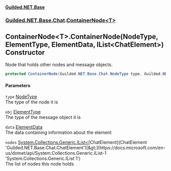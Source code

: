 
#### [Guilded.NET.Base](Guilded_NET_Base 'Guilded_NET_Base')
### [Guilded.NET.Base.Chat](Guilded_NET_Base#Guilded_NET_Base_Chat 'Guilded.NET.Base.Chat').[ContainerNode&lt;T&gt;](ContainerNode_T_ 'Guilded.NET.Base.Chat.ContainerNode&lt;T&gt;')
## ContainerNode&lt;T&gt;.ContainerNode(NodeType, ElementType, ElementData, IList&lt;ChatElement&gt;) Constructor
Node that holds other nodes and message objects.  
```csharp
protected ContainerNode(Guilded.NET.Base.Chat.NodeType type, Guilded.NET.Base.Chat.ElementType obj, Guilded.NET.Base.Chat.ElementData data, System.Collections.Generic.IList<Guilded.NET.Base.Chat.ChatElement> nodes);
```

#### Parameters
<a name='Guilded_NET_Base_Chat_ContainerNode_T__ContainerNode(Guilded_NET_Base_Chat_NodeType_Guilded_NET_Base_Chat_ElementType_Guilded_NET_Base_Chat_ElementData_System_Collections_Generic_IList_Guilded_NET_Base_Chat_ChatElement_)_type'></a>
`type` [NodeType](NodeType 'Guilded.NET.Base.Chat.NodeType')  
The type of the node it is
  
<a name='Guilded_NET_Base_Chat_ContainerNode_T__ContainerNode(Guilded_NET_Base_Chat_NodeType_Guilded_NET_Base_Chat_ElementType_Guilded_NET_Base_Chat_ElementData_System_Collections_Generic_IList_Guilded_NET_Base_Chat_ChatElement_)_obj'></a>
`obj` [ElementType](ElementType 'Guilded.NET.Base.Chat.ElementType')  
The type of the message object it is
  
<a name='Guilded_NET_Base_Chat_ContainerNode_T__ContainerNode(Guilded_NET_Base_Chat_NodeType_Guilded_NET_Base_Chat_ElementType_Guilded_NET_Base_Chat_ElementData_System_Collections_Generic_IList_Guilded_NET_Base_Chat_ChatElement_)_data'></a>
`data` [ElementData](ElementData 'Guilded.NET.Base.Chat.ElementData')  
The data containing information about the element
  
<a name='Guilded_NET_Base_Chat_ContainerNode_T__ContainerNode(Guilded_NET_Base_Chat_NodeType_Guilded_NET_Base_Chat_ElementType_Guilded_NET_Base_Chat_ElementData_System_Collections_Generic_IList_Guilded_NET_Base_Chat_ChatElement_)_nodes'></a>
`nodes` [System.Collections.Generic.IList&lt;](https://docs.microsoft.com/en-us/dotnet/api/System.Collections.Generic.IList-1 'System.Collections.Generic.IList`1')[ChatElement](ChatElement 'Guilded.NET.Base.Chat.ChatElement')[&gt;](https://docs.microsoft.com/en-us/dotnet/api/System.Collections.Generic.IList-1 'System.Collections.Generic.IList`1')  
The list of nodes this node holds
  
